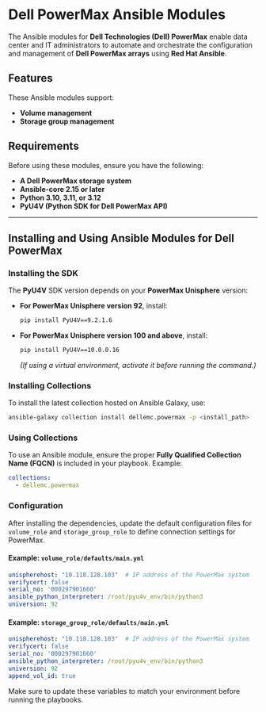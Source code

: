# Dell PowerMax Ansible Modules  

The Ansible modules for **Dell Technologies (Dell) PowerMax** enable data center and IT administrators to automate and orchestrate the configuration and management of **Dell PowerMax arrays** using **Red Hat Ansible**.  

## Features  

These Ansible modules support:  
- **Volume management**  
- **Storage group management**  

## Requirements  

Before using these modules, ensure you have the following:  

- **A Dell PowerMax storage system**  
- **Ansible-core 2.15 or later**  
- **Python 3.10, 3.11, or 3.12**  
- **PyU4V (Python SDK for Dell PowerMax API)**  

---

## Installing and Using Ansible Modules for Dell PowerMax  

### Installing the SDK  

The **PyU4V** SDK version depends on your **PowerMax Unisphere** version:  

- **For PowerMax Unisphere version 92**, install:  
  ```bash
  pip install PyU4V==9.2.1.6
  ```
- **For PowerMax Unisphere version 100 and above**, install:  
  ```bash
  pip install PyU4V==10.0.0.16
  ```  
  *(If using a virtual environment, activate it before running the command.)*

### Installing Collections  

To install the latest collection hosted on Ansible Galaxy, use:  
```bash
ansible-galaxy collection install dellemc.powermax -p <install_path>
```

### Using Collections  

To use an Ansible module, ensure the proper **Fully Qualified Collection Name (FQCN)** is included in your playbook. Example:  
```yaml
collections:
  - dellemc.powermax
```

### Configuration  

After installing the dependencies, update the default configuration files for `volume_role` and `storage_group_role` to define connection settings for PowerMax.  

#### Example: `volume_role/defaults/main.yml`  
```yaml
unispherehost: "10.118.128.103"  # IP address of the PowerMax system
verifycert: false
serial_no: '000297901660'
ansible_python_interpreter: /root/pyu4v_env/bin/python3
universion: 92
```

#### Example: `storage_group_role/defaults/main.yml`  
```yaml
unispherehost: "10.118.128.103"  # IP address of the PowerMax system
verifycert: false
serial_no: '000297901660'
ansible_python_interpreter: /root/pyu4v_env/bin/python3
universion: 92
append_vol_id: true
```

Make sure to update these variables to match your environment before running the playbooks.
